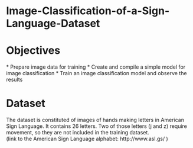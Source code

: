 # Image-Classification-of-a-Sign-Language-Dataset

<h1> Objectives </h1>
* Prepare image data for training
* Create and compile a simple model for image classification
* Train an image classification model and observe the results

</br>
<h1> Dataset </h1>
The dataset is constituted of images of hands making letters in American Sign Language. It contains 26 letters. Two of those letters (j and z) require movement, so they are not included in the training dataset.  </br>
(link to the American Sign Language alphabet: http://www.asl.gs/ )  
